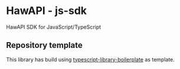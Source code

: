 # HawAPI - js-sdk

HawAPI SDK for JavaScript/TypeScript

## Repository template

This library has build using [typescript-library-boilerplate](https://github.com/VitorLuizC/typescript-library-boilerplate) as template.
